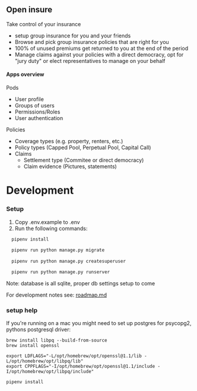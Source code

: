 ## Open insure

Take control of your insurance
- setup group insurance for you and your friends
- Browse and pick group insurance policies that are right for you
- 100% of unused premiums get returned to you at the end of the period
- Manage claims against your policies with a direct democracy, opt for "jury duty" or elect representatives to manage on your behalf 

#### Apps overview

Pods
  - User profile
  - Groups of users
  - Permissions/Roles
  - User authentication

Policies
  - Coverage types (e.g. property, renters, etc.)
  - Policy types (Capped Pool, Perpetual Pool, Capital Call)
  - Claims
    - Settlement type (Commitee or direct democracy)
    - Claim evidence (Pictures, statements)

# Development 
### Setup

1. Copy .env.example to .env
2. Run the following commands:
```bash
  pipenv install
  
  pipenv run python manage.py migrate
  
  pipenv run python manage.py createsuperuser

  pipenv run python manage.py runserver 
```
Note: database is all sqlite, proper db settings setup to come

For development notes see: [roadmap.md](./roadmap.md)

### setup help

If you're running on a mac you might need to set up postgres for psycopg2, pythons postgresql driver:
```
brew install libpq --build-from-source
brew install openssl

export LDFLAGS="-L/opt/homebrew/opt/openssl@1.1/lib -L/opt/homebrew/opt/libpq/lib"
export CPPFLAGS="-I/opt/homebrew/opt/openssl@1.1/include -I/opt/homebrew/opt/libpq/include"

pipenv install
```